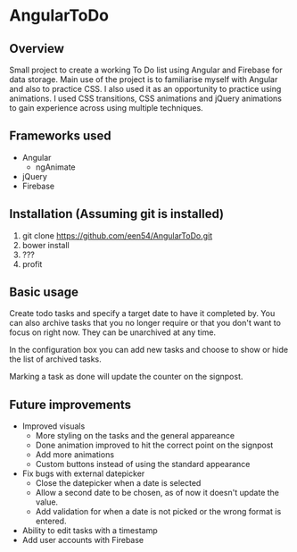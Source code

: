 # AngularToDo

## Overview 
Small project to create a working To Do list using Angular and Firebase for data storage. 
Main use of the project is to familiarise myself with Angular and also to practice CSS. I also used it as an opportunity to practice using animations. I used CSS transitions, CSS animations and jQuery animations to gain experience across using multiple techniques.

## Frameworks used
- Angular
	- ngAnimate
- jQuery
- Firebase

## Installation (Assuming git is installed)
1. git clone https://github.com/een54/AngularToDo.git
2. bower install
3. ???
4. profit

## Basic usage
Create todo tasks and specify a target date to have it completed by. 
You can also archive tasks that you no longer require or that you don't want to focus on right now. They can be unarchived at any time.

In the configuration box you can add new tasks and choose to show or hide the list of archived tasks.

Marking a task as done will update the counter on the signpost.

## Future improvements
- Improved visuals
	- More styling on the tasks and the general appareance
	- Done animation improved to hit the correct point on the signpost
	- Add more animations
	- Custom buttons instead of using the standard appearance
- Fix bugs with external datepicker
	- Close the datepicker when a date is selected
	- Allow a second date to be chosen, as of now it doesn't update the value.
	- Add validation for when a date is not picked or the wrong format is entered.
- Ability to edit tasks with a timestamp
- Add user accounts with Firebase
